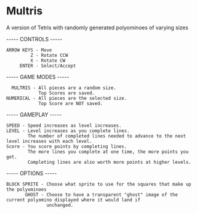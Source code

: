 # Multris
A version of Tetris with randomly generated polyominoes of varying sizes

----- CONTROLS -----
```
ARROW KEYS - Move
         Z - Rotate CCW
         X - Rotate CW
     ENTER - Select/Accept
``` 
----- GAME MODES -----
```
  MULTRIS - All pieces are a random size. 
            Top Scores are saved.
NUMERICAL - All pieces are the selected size.
            Top Score are NOT saved.
```           
----- GAMEPLAY -----
```
SPEED - Speed increases as level increases.
LEVEL - Level increases as you complete lines.
        The number of completed lines needed to advance to the next level increases with each level.
Score - You score points by completing lines.
        The more lines you complete at one time, the more points you get.
        Completing lines are also worth more points at higher levels.
```
----- OPTIONS -----
```
BLOCK SPRITE - Choose what sprite to use for the squares that make up the polyominoes
       GHOST - Choose to have a transparent "ghost" image of the current polyomino displayed where it would land if 
               unchanged.
```
